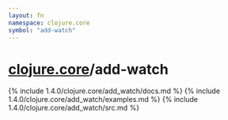 ```yaml
---
layout: fn
namespace: clojure.core
symbol: "add-watch"
---
```


# [clojure.core](../)/add-watch

{% include 1.4.0/clojure.core/add_watch/docs.md %}
{% include 1.4.0/clojure.core/add_watch/examples.md %}
{% include 1.4.0/clojure.core/add_watch/src.md %}

